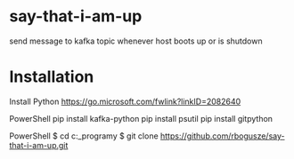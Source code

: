 # say-that-i-am-up
send message to kafka topic whenever host boots up or is shutdown

# Installation

Install Python
https://go.microsoft.com/fwlink?linkID=2082640

PowerShell
pip install kafka-python
pip install psutil
pip install gitpython

PowerShell
$ cd c:\_programy
$ git clone https://github.com/rbogusze/say-that-i-am-up.git

